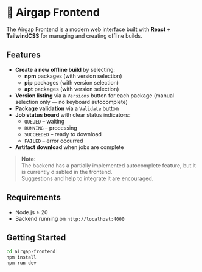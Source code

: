 # 🎨 Airgap Frontend

The Airgap Frontend is a modern web interface built with **React + TailwindCSS** for managing and creating offline builds.

## Features
- **Create a new offline build** by selecting:
  - **npm** packages (with version selection)
  - **pip** packages (with version selection)
  - **apt** packages (with version selection)
- **Version listing** via a `Versions` button for each package (manual selection only — no keyboard autocomplete)
- **Package validation** via a `Validate` button
- **Job status board** with clear status indicators:  
  - `QUEUED` – waiting  
  - `RUNNING` – processing  
  - `SUCCEEDED` – ready to download  
  - `FAILED` – error occurred
- **Artifact download** when jobs are complete

> **Note:**  
> The backend has a partially implemented autocomplete feature, but it is currently disabled in the frontend.  
> Suggestions and help to integrate it are encouraged.

## Requirements
- Node.js ≥ 20
- Backend running on `http://localhost:4000`

## Getting Started
```bash
cd airgap-frontend
npm install
npm run dev
